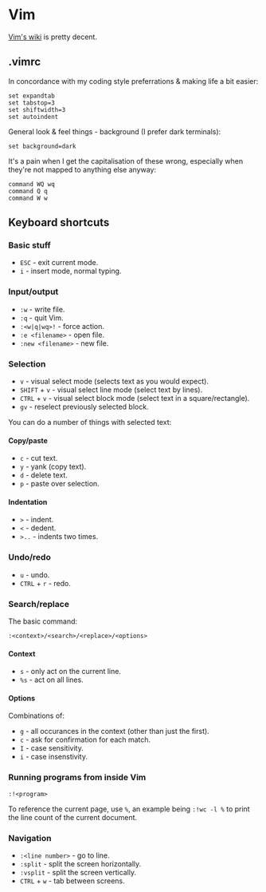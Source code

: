 # Vim


[Vim's wiki](http://vim.wikia.com/) is pretty decent.


## .vimrc


In concordance with my coding style preferrations & making life a bit easier:

    set expandtab
    set tabstop=3
    set shiftwidth=3
    set autoindent

General look & feel things - background (I prefer dark terminals):

    set background=dark

It's a pain when I get the capitalisation of these wrong, especially when they're not mapped to anything else anyway:

    command WQ wq
    command Q q
    command W w



## Keyboard shortcuts


### Basic stuff

* `ESC` - exit current mode.
* `i` - insert mode, normal typing.

### Input/output

* `:w` - write file.
* `:q` - quit Vim.
* `:<w|q|wq>!` - force action.
* `:e <filename>` - open file.
* `:new <filename>` - new file.

### Selection

* `v` - visual select mode (selects text as you would expect).
* `SHIFT` + `v` - visual select line mode (select text by lines).
* `CTRL` + `v` - visual select block mode (select text in a square/rectangle).
* `gv` - reselect previously selected block.

You can do a number of things with selected text:

#### Copy/paste

* `c` - cut text.
* `y` - yank (copy text).
* `d` - delete text.
* `p` - paste over selection.

#### Indentation

* `>` - indent.
* `<` - dedent.
* `>..` - indents two times.

### Undo/redo

* `u` - undo.
* `CTRL` + `r` - redo.

### Search/replace

The basic command:

    :<context>/<search>/<replace>/<options>

#### Context

* `s` - only act on the current line.
* `%s` - act on all lines.

#### Options

Combinations of:

* `g` - all occurances in the context (other than just the first).
* `c` - ask for confirmation for each match.
* `I` - case sensitivity.
* `i` - case insenstivity.


### Running programs from inside Vim


    :!<program>


To reference the current page, use `%`, an example being `:!wc -l %` to print the line count of the current document.

### Navigation


* `:<line number>` - go to line.
* `:split` - split the screen horizontally.
* `:vsplit` - split the screen vertically.
* `CTRL` + `w` - tab between screens.

